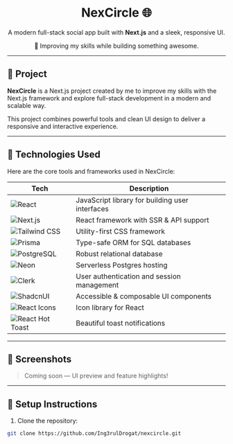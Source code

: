 <!-- This is a [Next.js](https://nextjs.org) project bootstrapped with [`create-next-app`](https://nextjs.org/docs/app/api-reference/cli/create-next-app).

## Getting Started

First, run the development server:

```bash
npm run dev
# or
yarn dev
# or
pnpm dev
# or
bun dev
```

Open [http://localhost:3000](http://localhost:3000) with your browser to see the result.

You can start editing the page by modifying `app/page.tsx`. The page auto-updates as you edit the file.

This project uses [`next/font`](https://nextjs.org/docs/app/building-your-application/optimizing/fonts) to automatically optimize and load [Geist](https://vercel.com/font), a new font family for Vercel.

## Learn More

To learn more about Next.js, take a look at the following resources:

- [Next.js Documentation](https://nextjs.org/docs) - learn about Next.js features and API.
- [Learn Next.js](https://nextjs.org/learn) - an interactive Next.js tutorial.

You can check out [the Next.js GitHub repository](https://github.com/vercel/next.js) - your feedback and contributions are welcome!

## Deploy on Vercel

The easiest way to deploy your Next.js app is to use the [Vercel Platform](https://vercel.com/new?utm_medium=default-template&filter=next.js&utm_source=create-next-app&utm_campaign=create-next-app-readme) from the creators of Next.js.

Check out our [Next.js deployment documentation](https://nextjs.org/docs/app/building-your-application/deploying) for more details. -->

<div align="center">
  <h1>NexCircle 🌐</h1>
  <p>
    A modern full-stack social app built with <b>Next.js</b> and a sleek, responsive UI.
  </p>
  <p>🚀 Improving my skills while building something awesome.</p>
</div>

---

## 📌 Project

**NexCircle** is a Next.js project created by me to improve my skills with the Next.js framework and explore full-stack development in a modern and scalable way.

This project combines powerful tools and clean UI design to deliver a responsive and interactive experience.

---

## 🧠 Technologies Used

Here are the core tools and frameworks used in NexCircle:

| Tech                                                                                                                        | Description                                     |
| --------------------------------------------------------------------------------------------------------------------------- | ----------------------------------------------- |
| ![React](https://img.shields.io/badge/-React-61DAFB?style=for-the-badge&logo=react&logoColor=black)                         | JavaScript library for building user interfaces |
| ![Next.js](https://img.shields.io/badge/-Next.js-000000?style=for-the-badge&logo=nextdotjs)                                 | React framework with SSR & API support          |
| ![Tailwind CSS](https://img.shields.io/badge/-TailwindCSS-38B2AC?style=for-the-badge&logo=tailwind-css&logoColor=white)     | Utility-first CSS framework                     |
| ![Prisma](https://img.shields.io/badge/-Prisma-2D3748?style=for-the-badge&logo=prisma)                                      | Type-safe ORM for SQL databases                 |
| ![PostgreSQL](https://img.shields.io/badge/-PostgreSQL-4169E1?style=for-the-badge&logo=postgresql&logoColor=white)          | Robust relational database                      |
| ![Neon](https://img.shields.io/badge/-Neon-0A192F?style=for-the-badge&logo=data&logoColor=white)                            | Serverless Postgres hosting                     |
| ![Clerk](https://img.shields.io/badge/-Clerk-4E46E5?style=for-the-badge&logo=clerk&logoColor=white)                         | User authentication and session management      |
| ![ShadcnUI](https://img.shields.io/badge/-ShadcnUI-111827?style=for-the-badge)                                              | Accessible & composable UI components           |
| ![React Icons](https://img.shields.io/badge/-React%20Icons-E91E63?style=for-the-badge&logo=react&logoColor=white)           | Icon library for React                          |
| ![React Hot Toast](https://img.shields.io/badge/-React%20Hot%20Toast-FF6B6B?style=for-the-badge&logo=react&logoColor=white) | Beautiful toast notifications                   |

---

## 📸 Screenshots

> Coming soon — UI preview and feature highlights!

---

## 🔧 Setup Instructions

1. Clone the repository:

```bash
git clone https://github.com/Ing3rulDrogat/nexcircle.git

```
